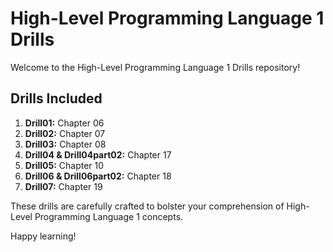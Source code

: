 # High-Level Programming Language 1 Drills

Welcome to the High-Level Programming Language 1 Drills repository!

## Drills Included

1. **Drill01:** Chapter 06
2. **Drill02:** Chapter 07
3. **Drill03:** Chapter 08
4. **Drill04 & Drill04part02:** Chapter 17
5. **Drill05:** Chapter 10
6. **Drill06 & Drill06part02:** Chapter 18
7. **Drill07:** Chapter 19

These drills are carefully crafted to bolster your comprehension of High-Level Programming Language 1 concepts.

Happy learning!
